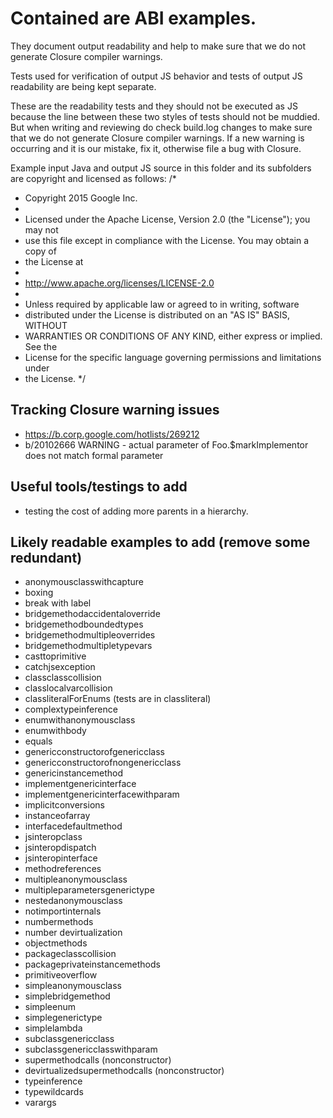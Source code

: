 # Contained are ABI examples.

They document output readability and help to make sure that we do not generate
Closure compiler warnings.

Tests used for verification of output JS behavior and tests of output JS
readability are being kept separate.

These are the readability tests and they should not be executed as JS
because the line between these two styles of tests should not be
muddied. But when writing and reviewing do check build.log changes to make
sure that we do not generate Closure compiler warnings. If a new warning is
occurring and it is our mistake, fix it, otherwise file a bug with Closure.

Example input Java and output JS source in this folder and its subfolders
are copyright and licensed as follows:
/*
 * Copyright 2015 Google Inc.
 *
 * Licensed under the Apache License, Version 2.0 (the "License"); you may not
 * use this file except in compliance with the License. You may obtain a copy of
 * the License at
 *
 * http://www.apache.org/licenses/LICENSE-2.0
 *
 * Unless required by applicable law or agreed to in writing, software
 * distributed under the License is distributed on an "AS IS" BASIS, WITHOUT
 * WARRANTIES OR CONDITIONS OF ANY KIND, either express or implied. See the
 * License for the specific language governing permissions and limitations under
 * the License.
 */

## Tracking Closure warning issues
- https://b.corp.google.com/hotlists/269212
- b/20102666 WARNING - actual parameter of Foo.$markImplementor does not match
  formal parameter

## Useful tools/testings to add
- testing the cost of adding more parents in a hierarchy.

## Likely readable examples to add (remove some redundant)
- anonymousclasswithcapture
- boxing
- break with label
- bridgemethodaccidentaloverride
- bridgemethodboundedtypes
- bridgemethodmultipleoverrides
- bridgemethodmultipletypevars
- casttoprimitive
- catchjsexception
- classclasscollision
- classlocalvarcollision
- classliteralForEnums (tests are in classliteral)
- complextypeinference
- enumwithanonymousclass
- enumwithbody
- equals
- genericconstructorofgenericclass
- genericconstructorofnongenericclass
- genericinstancemethod
- implementgenericinterface
- implementgenericinterfacewithparam
- implicitconversions
- instanceofarray
- interfacedefaultmethod
- jsinteropclass
- jsinteropdispatch
- jsinteropinterface
- methodreferences
- multipleanonymousclass
- multipleparametersgenerictype
- nestedanonymousclass
- notimportinternals
- numbermethods
- number devirtualization
- objectmethods
- packageclasscollision
- packageprivateinstancemethods
- primitiveoverflow
- simpleanonymousclass
- simplebridgemethod
- simpleenum
- simplegenerictype
- simplelambda
- subclassgenericclass
- subclassgenericclasswithparam
- supermethodcalls (nonconstructor)
- devirtualizedsupermethodcalls (nonconstructor)
- typeinference
- typewildcards
- varargs
